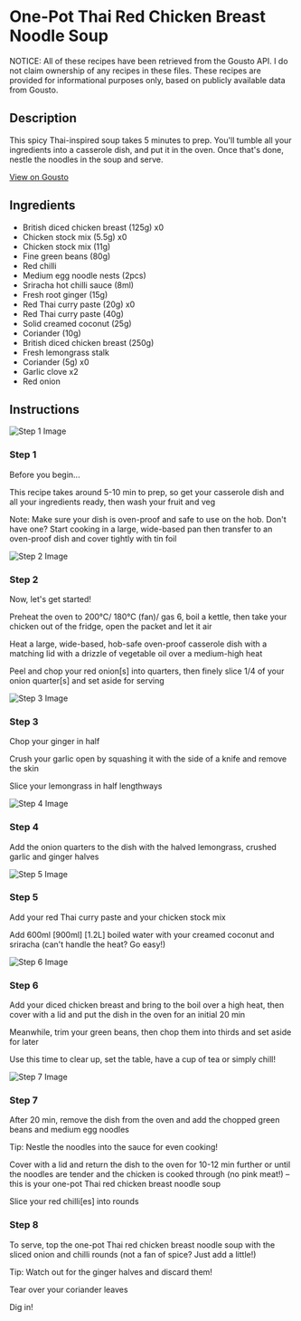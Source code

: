 # One-Pot Thai Red Chicken Breast Noodle Soup

NOTICE: All of these recipes have been retrieved from the Gousto API. I do not claim ownership of any recipes in these files. These recipes are provided for informational purposes only, based on publicly available data from Gousto.

## Description

This spicy Thai-inspired soup takes 5 minutes to prep. You'll tumble all your ingredients into a casserole dish, and put it in the oven. Once that's done, nestle the noodles in the soup and serve. 

[View on Gousto](https://www.gousto.co.uk/recipes/cookbook/one-pot-thai-style-red-chicken-breast-noodle-soup)

## Ingredients

- British diced chicken breast (125g) x0
- Chicken stock mix (5.5g) x0
- Chicken stock mix (11g)
- Fine green beans (80g)
- Red chilli
- Medium egg noodle nests (2pcs)
- Sriracha hot chilli sauce (8ml)
- Fresh root ginger (15g)
- Red Thai curry paste (20g) x0
- Red Thai curry paste (40g)
- Solid creamed coconut (25g)
- Coriander (10g)
- British diced chicken breast (250g)
- Fresh lemongrass stalk
- Coriander (5g) x0
- Garlic clove x2
- Red onion

## Instructions

![Step 1 Image](https://production-media.gousto.co.uk/cms/recipe-step-image/Admin10mm-Step-1-1610730664500-x200.jpg)

### Step 1

Before you begin...

This recipe takes around 5-10 min to prep, so get your casserole dish and all your ingredients ready, then wash your fruit and veg

Note: Make sure your dish is oven-proof and safe to use on the hob. Don't have one? Start cooking in a large, wide-based pan then transfer to an oven-proof dish and cover tightly with tin foil

![Step 2 Image](https://production-media.gousto.co.uk/cms/recipe-step-image/step-2-1606304324625-x200.jpg)

### Step 2

Now, let's get started!

Preheat the oven to 200°C/ 180°C (fan)/ gas 6, boil a kettle, then take your chicken out of the fridge, open the packet and let it air

Heat a large, wide-based, hob-safe oven-proof casserole dish with a matching lid with a drizzle of vegetable oil over a medium-high heat

Peel and chop your red onion[s] into quarters, then finely slice 1/4 of your<span class="text-danger"> </span>onion quarter[s] and set aside for serving

![Step 3 Image](https://production-media.gousto.co.uk/cms/recipe-step-image/step-3-1606304330739-x200.jpg)

### Step 3

Chop your ginger in half

Crush your garlic open by squashing it with the side of a knife and remove the skin

Slice your lemongrass in half lengthways

![Step 4 Image](https://production-media.gousto.co.uk/cms/recipe-step-image/step-4-1606304335744-x200.jpg)

### Step 4

Add the onion quarters to the dish with the halved lemongrass, crushed garlic and ginger halves

![Step 5 Image](https://production-media.gousto.co.uk/cms/recipe-step-image/step-5-1606304369744-x200.jpg)

### Step 5

Add your red Thai curry paste and your chicken stock mix

Add 600ml<span class="text-danger"> <span class="text-purple">[900ml]</span> [1.2L] </span>boiled water with your creamed coconut and sriracha (can't handle the heat? Go easy!)

![Step 6 Image](https://production-media.gousto.co.uk/cms/recipe-step-image/step-6-1606304381773-x200.jpg)

### Step 6

Add your diced chicken breast and bring to the boil over a high heat, then cover with a lid and put the dish in the oven for an initial 20 min

Meanwhile, trim your green beans, then chop them into thirds and set aside for later

Use this time to clear up, set the table, have a cup of tea or simply chill!

![Step 7 Image](https://production-media.gousto.co.uk/cms/recipe-step-image/step-7-1606304393909-x200.jpg)

### Step 7

After 20 min, remove the dish from the oven and add the chopped green beans and medium egg noodles

Tip: Nestle the noodles into the sauce for even cooking!

Cover with a lid and return the dish to the oven for 10-12 min further or until the noodles are tender and the chicken is cooked through (no pink meat!) – this is your one-pot Thai red chicken breast noodle soup

Slice your red chilli[es] into rounds

### Step 8

To serve, top the one-pot Thai red chicken breast noodle soup with the sliced onion and chilli rounds (not a fan of spice? Just add a little!)

Tip: Watch out for the ginger halves and discard them!

Tear over your coriander leaves

Dig in!

